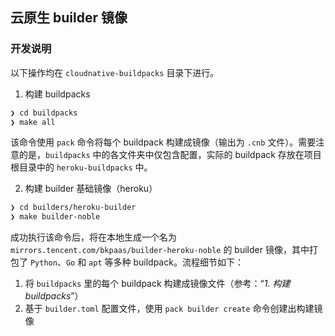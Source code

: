 ## 云原生 builder 镜像

### 开发说明

以下操作均在 `cloudnative-buildpacks` 目录下进行。

1. 构建 buildpacks

```bash
❯ cd buildpacks
❯ make all
```

该命令使用 `pack` 命令将每个 buildpack 构建成镜像（输出为 `.cnb` 文件）。需要注意的是，`buildpacks` 中的各文件夹中仅包含配置，实际的 buildpack 存放在项目根目录中的 `heroku-buildpacks` 中。

2. 构建 builder 基础镜像（heroku）

```bash
❯ cd builders/heroku-builder
❯ make builder-noble
```

成功执行该命令后，将在本地生成一个名为 `mirrors.tencent.com/bkpaas/builder-heroku-noble` 的 builder 镜像，其中打包了 `Python`、`Go` 和 `apt` 等多种 buildpack。流程细节如下：

1. 将 `buildpacks` 里的每个 buildpack 构建成镜像文件（参考：“*1. 构建 buildpacks*”）
2. 基于 `builder.toml` 配置文件，使用 `pack builder create` 命令创建出构建镜像
